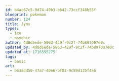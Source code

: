 ```yaml
---
id: b4ac67c5-9d74-49b3-b642-73ccf348b55f
blueprint: pokemon
number: 124
title: Jynx
types:
  - ice
  - psychic
author: 4d8d6ede-5963-429f-9c2f-74b897007e0c
updated_by: 4d8d6ede-5963-429f-9c2f-74b897007e0c
updated_at: 1716595275
tags:
  - basic
art:
  - b63add50-47a7-40e6-bf03-9c89d135f4a6
---
```

